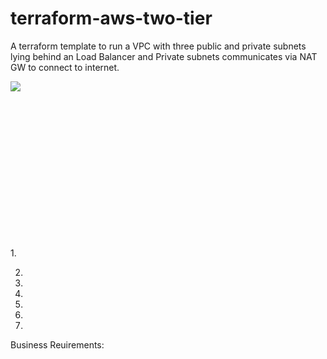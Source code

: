 # terraform-aws-two-tier
A terraform template to run a  VPC with three public and private subnets lying behind an Load Balancer and Private subnets communicates via NAT GW to connect to internet.
<div class="sl-block is-focused" data-block-type="image" style="width: 806.4px; height: 265.853px; left: 73.6px; top: 399.073px; min-width: 1px; min-height: 1px;" data-origin-id="cdcaf465f82a9278da2789c9fe471672"><div class="sl-block-content" style="z-index: 12;"><img data-natural-width="1277" data-natural-height="421" style="" data-lazy-loaded="" src="https://s3.amazonaws.com/media-p.slid.es/uploads/913733/images/7027811/Screenshot_2020-02-04_at_14.35.00.png"></div></div>
1. 

2. 

3.

4. 

5.

6.

7.

Business Reuirements:


